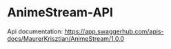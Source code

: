 # AnimeStream-API

Api documentation: https://app.swaggerhub.com/apis-docs/MaurerKrisztian/AnimeStream/1.0.0
